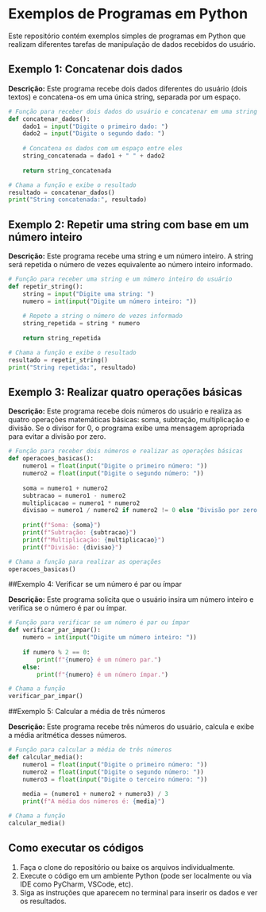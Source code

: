
# Exemplos de Programas em Python

Este repositório contém exemplos simples de programas em Python que realizam diferentes tarefas de manipulação de dados recebidos do usuário.

## Exemplo 1: Concatenar dois dados

**Descrição:**
Este programa recebe dois dados diferentes do usuário (dois textos) e concatena-os em uma única string, separada por um espaço.

```python
# Função para receber dois dados do usuário e concatenar em uma string
def concatenar_dados():
    dado1 = input("Digite o primeiro dado: ")
    dado2 = input("Digite o segundo dado: ")
    
    # Concatena os dados com um espaço entre eles
    string_concatenada = dado1 + " " + dado2
    
    return string_concatenada

# Chama a função e exibe o resultado
resultado = concatenar_dados()
print("String concatenada:", resultado)
```

## Exemplo 2: Repetir uma string com base em um número inteiro

**Descrição:**
Este programa recebe uma string e um número inteiro. A string será repetida o número de vezes equivalente ao número inteiro informado.

```python
# Função para receber uma string e um número inteiro do usuário
def repetir_string():
    string = input("Digite uma string: ")
    numero = int(input("Digite um número inteiro: "))
    
    # Repete a string o número de vezes informado
    string_repetida = string * numero
    
    return string_repetida

# Chama a função e exibe o resultado
resultado = repetir_string()
print("String repetida:", resultado)
```

## Exemplo 3: Realizar quatro operações básicas

**Descrição:**
Este programa recebe dois números do usuário e realiza as quatro operações matemáticas básicas: soma, subtração, multiplicação e divisão. Se o divisor for 0, o programa exibe uma mensagem apropriada para evitar a divisão por zero.

```python
# Função para receber dois números e realizar as operações básicas
def operacoes_basicas():
    numero1 = float(input("Digite o primeiro número: "))
    numero2 = float(input("Digite o segundo número: "))
    
    soma = numero1 + numero2
    subtracao = numero1 - numero2
    multiplicacao = numero1 * numero2
    divisao = numero1 / numero2 if numero2 != 0 else "Divisão por zero não permitida"
    
    print(f"Soma: {soma}")
    print(f"Subtração: {subtracao}")
    print(f"Multiplicação: {multiplicacao}")
    print(f"Divisão: {divisao}")

# Chama a função para realizar as operações
operacoes_basicas()
```

##Exemplo 4: Verificar se um número é par ou ímpar

**Descrição:**
Este programa solicita que o usuário insira um número inteiro e verifica se o número é par ou ímpar.

```python
# Função para verificar se um número é par ou ímpar
def verificar_par_impar():
    numero = int(input("Digite um número inteiro: "))
    
    if numero % 2 == 0:
        print(f"{numero} é um número par.")
    else:
        print(f"{numero} é um número ímpar.")

# Chama a função
verificar_par_impar()
```

##Exemplo 5: Calcular a média de três números

**Descrição:**
Este programa recebe três números do usuário, calcula e exibe a média aritmética desses números.

```python
# Função para calcular a média de três números
def calcular_media():
    numero1 = float(input("Digite o primeiro número: "))
    numero2 = float(input("Digite o segundo número: "))
    numero3 = float(input("Digite o terceiro número: "))
    
    media = (numero1 + numero2 + numero3) / 3
    print(f"A média dos números é: {media}")

# Chama a função
calcular_media()
```

## Como executar os códigos

1. Faça o clone do repositório ou baixe os arquivos individualmente.
2. Execute o código em um ambiente Python (pode ser localmente ou via IDE como PyCharm, VSCode, etc).
3. Siga as instruções que aparecem no terminal para inserir os dados e ver os resultados.
